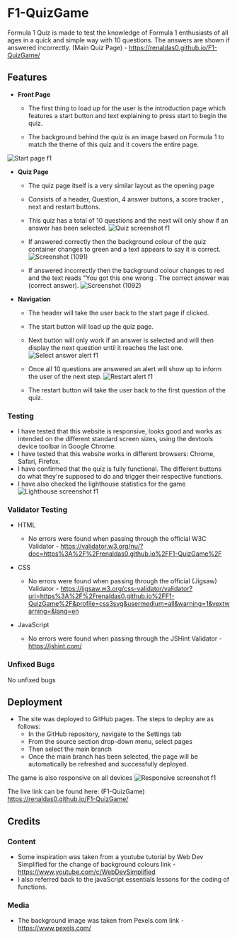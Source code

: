 # F1-QuizGame

Formula 1 Quiz is made to test the knowledge of Formula 1 enthusiasts of all ages in a quick and simple way with 10 questions.
The answers are shown if answered incorrectly.
(Main Quiz Page) - https://renaldas0.github.io/F1-QuizGame/

## **Features**

- **Front Page** 
  - The first thing to load up for the user is the introduction page which features a start button and text explaining to press start to begin the quiz.

  - The background behind the quiz is an image based on Formula 1 to match the theme of this quiz and it covers the entire page.

![Start page f1](https://user-images.githubusercontent.com/97538312/170990519-0e2215a5-ef4e-4514-ac91-af58f6a3bfd4.jpg)



- **Quiz Page**
  - The quiz page itself is a very similar layout as the opening page
  - Consists of a header, Question, 4 answer buttons, a score tracker , next and restart buttons.
  - This quiz has a total of 10 questions and the next will only show if an answer has been selected.
![Quiz screenshot f1](https://user-images.githubusercontent.com/97538312/170990571-f1763d99-92ea-4930-8073-bcaf1ad9a2a7.jpg)



  - If answered correctly then the background colour of the quiz container changes to green and a text appears to say it is correct.
![Screenshot (1091)](https://user-images.githubusercontent.com/97538312/170990594-957fb6d7-bbca-42de-a075-aeb466619964.png)


  - If answered incorrectly then the background colour changes to red and the text reads "You got this one wrong . The correct answer was (correct answer).
![Screenshot (1092)](https://user-images.githubusercontent.com/97538312/170990606-2ed2bece-3df4-48da-a261-16e43193131a.png)

- **Navigation**

  - The header will take the user back to the start page if clicked.
  - The start button will load up the quiz page.
  - Next button will only work if an answer is selected and will then display the next question until it reaches the last one.
![Select answer alert f1](https://user-images.githubusercontent.com/97538312/170990674-36b591d9-7529-48f9-82e1-378e25943408.jpg)

  - Once all 10 questions are answered an alert will show up to inform the user of the next step.
![Restart alert f1](https://user-images.githubusercontent.com/97538312/170990882-fc18185e-5faf-4462-a2c2-2096ba5cd072.jpg)


  - The restart button will take the user back to the first question of the quiz.


### Testing

- I have tested that this website is responsive, looks good and works as intended on the different standard screen sizes, using the devtools device toolbar in Google Chrome.
- I have tested that this website works in different browsers: Chrome, Safari, Firefox.
- I have confirmed that the quiz is fully functional. The different buttons do what they're supposed to do and trigger their respective functions.
- I have also checked the lighthouse statistics for the game 
 ![Lighthouse screenshot f1](https://user-images.githubusercontent.com/97538312/170991041-8b061360-e3db-4e61-aac1-6123bd838238.jpg)


### Validator Testing
- HTML
    - No errors were found when passing through the official W3C Validator - https://validator.w3.org/nu/?doc=https%3A%2F%2Frenaldas0.github.io%2FF1-QuizGame%2F

- CSS
    - No errors were found when passing through the official (Jigsaw) Validator - https://jigsaw.w3.org/css-validator/validator?uri=https%3A%2F%2Frenaldas0.github.io%2FF1-QuizGame%2F&profile=css3svg&usermedium=all&warning=1&vextwarning=&lang=en

- JavaScript
    - No errors were found when passing through the JSHint Validator - https://jshint.com/

### Unfixed Bugs
No unfixed bugs

## Deployment

- The site was deployed to GitHub pages. The steps to deploy are as follows:
    - In the GitHub repository, navigate to the Settings tab
    - From the source section drop-down menu, select pages
    - Then select the main branch 
    - Once the main branch has been selected, the page will be automatically be refreshed and successfully deployed.

The game is also responsive on all devices 
![Responsive screenshot f1](https://user-images.githubusercontent.com/97538312/170991174-722a8829-64ed-45da-9460-142a1cefd59a.jpg)


The live link can be found here: (F1-QuizGame) https://renaldas0.github.io/F1-QuizGame/

## Credits

### Content
- Some inspiration was taken from a youtube tutorial by Web Dev Simplified for the change of background colours link - https://www.youtube.com/c/WebDevSimplified
- I also referred back to the javaScript essentials lessons for the coding of functions.

### Media
- The background image was taken from Pexels.com link - https://www.pexels.com/
